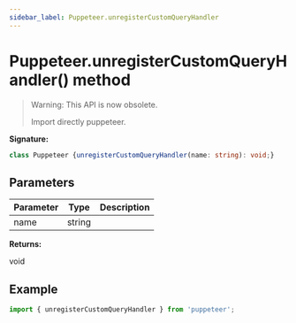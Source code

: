 ```yaml
---
sidebar_label: Puppeteer.unregisterCustomQueryHandler
---
```

# Puppeteer.unregisterCustomQueryHandler() method

> Warning: This API is now obsolete.
> 
> Import directly puppeteer.
> 

**Signature:**

```typescript
class Puppeteer {unregisterCustomQueryHandler(name: string): void;}
```

## Parameters

|  Parameter | Type | Description |
|  --- | --- | --- |
|  name | string |  |

**Returns:**

void

## Example


```ts
import { unregisterCustomQueryHandler } from 'puppeteer';
```

